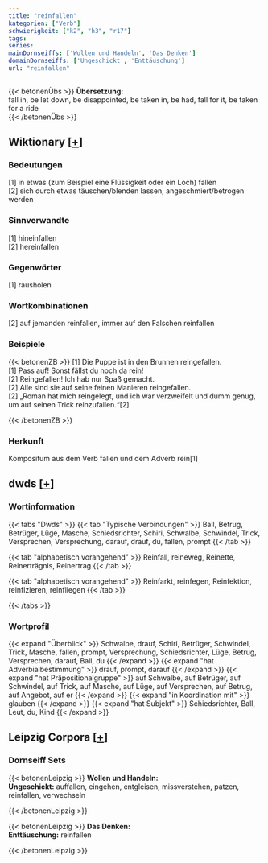 ```yaml
---
title: "reinfallen"
kategorien: ["Verb"]
schwierigkeit: ["k2", "h3", "r17"]
tags:
series:
mainDornseiffs: ['Wollen und Handeln', 'Das Denken']
domainDornseiffs: ['Ungeschickt', 'Enttäuschung']
url: "reinfallen"
---
```


{{< betonenÜbs >}}
**Übersetzung:**  
fall in, be let down, be disappointed, be taken in, be had, fall for it, be taken for a ride  
{{< /betonenÜbs >}}

## Wiktionary [[+](https://de.wiktionary.org/wiki/reinfallen)]

### Bedeutungen
[1] in etwas (zum Beispiel eine Flüssigkeit oder ein Loch) fallen  
[2] sich durch etwas täuschen/blenden lassen, angeschmiert/betrogen werden  

### Sinnverwandte
[1] hineinfallen  
[2] hereinfallen  

### Gegenwörter
[1] rausholen  

### Wortkombinationen
[2] auf jemanden reinfallen, immer auf den Falschen reinfallen  

### Beispiele
{{< betonenZB >}}
[1] Die Puppe ist in den Brunnen reingefallen.  
[1] Pass auf! Sonst fällst du noch da rein!  
[2] Reingefallen! Ich hab nur Spaß gemacht.  
[2] Alle sind sie auf seine feinen Manieren reingefallen.  
[2] „Roman hat mich reingelegt, und ich war verzweifelt und dumm genug, um auf seinen Trick reinzufallen.“[2]  

{{< /betonenZB >}}
### Herkunft
Kompositum aus dem Verb fallen und dem Adverb rein[1]  



## dwds [[+](https://www.dwds.de/wb/reinfallen)]

### Wortinformation
{{< tabs "Dwds" >}}
{{< tab "Typische Verbindungen" >}}
Ball, Betrug, Betrüger, Lüge, Masche, Schiedsrichter, Schiri, Schwalbe, Schwindel, Trick, Versprechen, Versprechung, darauf, drauf, du, fallen, prompt
{{< /tab >}}

{{< tab "alphabetisch vorangehend" >}}
Reinfall, reineweg, Reinette, Reinerträgnis, Reinertrag
{{< /tab >}}

{{< tab "alphabetisch vorangehend" >}}
Reinfarkt, reinfegen, Reinfektion, reinfizieren, reinfliegen
{{< /tab >}}

{{< /tabs >}}

### Wortprofil
{{< expand "Überblick" >}} Schwalbe, drauf, Schiri, Betrüger, Schwindel, Trick, Masche, fallen, prompt, Versprechung, Schiedsrichter, Lüge, Betrug, Versprechen, darauf, Ball, du {{< /expand >}}
{{< expand "hat Adverbialbestimmung" >}} drauf, prompt, darauf {{< /expand >}}
{{< expand "hat Präpositionalgruppe" >}} auf Schwalbe, auf Betrüger, auf Schwindel, auf Trick, auf Masche, auf Lüge, auf Versprechen, auf Betrug, auf Angebot, auf er {{< /expand >}}
{{< expand "in Koordination mit" >}} glauben {{< /expand >}}
{{< expand "hat Subjekt" >}} Schiedsrichter, Ball, Leut, du, Kind {{< /expand >}}

## Leipzig Corpora [[+](https://corpora.uni-leipzig.de/en/res?word=reinfallen&corpusId=deu_newscrawl-public_2018)]

### Dornseiff Sets
{{< betonenLeipzig >}}
**Wollen und Handeln:**  
**Ungeschickt:** auffallen, eingehen, entgleisen, missverstehen, patzen, reinfallen, verwechseln  

{{< /betonenLeipzig >}}


{{< betonenLeipzig >}}
**Das Denken:**  
**Enttäuschung:** reinfallen  

{{< /betonenLeipzig >}}
